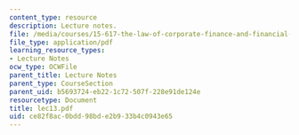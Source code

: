 ```yaml
---
content_type: resource
description: Lecture notes.
file: /media/courses/15-617-the-law-of-corporate-finance-and-financial-markets-spring-2004/ce82f8ac0bdd98bde2b933b4c0943e65_lec13.pdf
file_type: application/pdf
learning_resource_types:
- Lecture Notes
ocw_type: OCWFile
parent_title: Lecture Notes
parent_type: CourseSection
parent_uid: b5693724-eb22-1c72-507f-228e91de124e
resourcetype: Document
title: lec13.pdf
uid: ce82f8ac-0bdd-98bd-e2b9-33b4c0943e65
---
```

